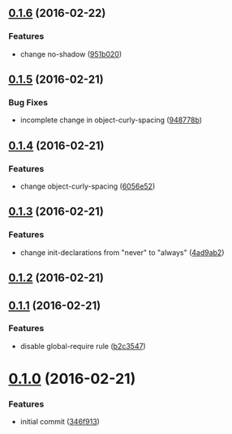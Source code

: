 <a name="0.1.6"></a>
## [0.1.6](https://github.com/kapanlagi-network/eslint-config-kln/compare/v0.1.5...v0.1.6) (2016-02-22)


### Features

* change no-shadow ([951b020](https://github.com/kapanlagi-network/eslint-config-kln/commit/951b020))



<a name="0.1.5"></a>
## [0.1.5](https://github.com/kapanlagi-network/eslint-config-kln/compare/v0.1.4...v0.1.5) (2016-02-21)


### Bug Fixes

* incomplete change in object-curly-spacing ([948778b](https://github.com/kapanlagi-network/eslint-config-kln/commit/948778b))



<a name="0.1.4"></a>
## [0.1.4](https://github.com/kapanlagi-network/eslint-config-kln/compare/v0.1.3...v0.1.4) (2016-02-21)


### Features

* change object-curly-spacing ([6056e52](https://github.com/kapanlagi-network/eslint-config-kln/commit/6056e52))



<a name="0.1.3"></a>
## [0.1.3](https://github.com/kapanlagi-network/eslint-config-kln/compare/v0.1.2...v0.1.3) (2016-02-21)


### Features

* change init-declarations from "never" to "always" ([4ad9ab2](https://github.com/kapanlagi-network/eslint-config-kln/commit/4ad9ab2))



<a name="0.1.2"></a>
## [0.1.2](https://github.com/kapanlagi-network/eslint-config-kln/compare/v0.1.1...v0.1.2) (2016-02-21)




<a name="0.1.1"></a>
## [0.1.1](https://github.com/kapanlagi-network/eslint-config-kln/compare/v0.1.0...v0.1.1) (2016-02-21)


### Features

* disable global-require rule ([b2c3547](https://github.com/kapanlagi-network/eslint-config-kln/commit/b2c3547))



<a name="0.1.0"></a>
# [0.1.0](https://github.com/kapanlagi-network/eslint-config-kln/compare/346f913...v0.1.0) (2016-02-21)


### Features

* initial commit ([346f913](https://github.com/kapanlagi-network/eslint-config-kln/commit/346f913))



